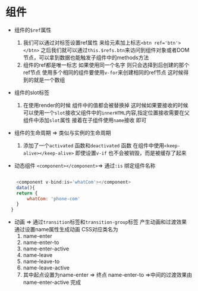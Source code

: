 # 组件

* 组件的`$ref`属性 
    1. 我们可以通过对标签设置ref属性 来给元素加上标志`<btn ref='btn'></btn>` 之后我们就可以通过`this.$refs.btn`来访问到组件对象或者DOM节点，可以拿到数据也能触发子组件中的methods方法
    1.  组件的ref都是唯一标志 如果使用同一个名字 则只会选择到后创建的那个ref节点 使用多个相同的组件要使用`v-for`来创建相同的ref节点 这时候得到的就是一个数组

* 组件的slot标签
    1. 在使用render的时候 组件中的值都会被替换掉 这时候如果要接收的时候可以使用一个`slot`接收父组件中的`innerHTML`内容,指定位置接收需要在父组件中添加`slot`属性 接着在子组件使用`name`接收 即可
* 组件的生命周期 => 类似与实例的生命周期
    1. 添加了一个`activated` 函数和`deactivated` 函数 在组件中使用`<keep-alive></keep-alive>` 即使设置`v-if` 也不会被销毁，而是被缓存了起来

* 动态组件 `<component></component>`=> 通过`:is` 绑定组件名称

```javascript

    <component v-bind:is='whatCom'></component>
    data(){
  	return {
  		whatCom: 'phone-com'
  	}
  }
```

* 动画 => 通过`transition`标签和`transition-group`标签 产生动画和过渡效果 通过设置name属性生成动画 CSS对应类名为
    1. name-enter
    1. name-enter-to
    1. name-enter-active
    1. name-leave
    1. name-leave-to
    1. name-leave-active
    1. 其中起点设置为name-enter => 终点 name-enter-to =>中间的过渡效果由 name-enter-active 完成